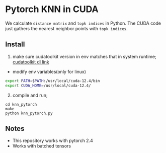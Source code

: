 # Pytorch KNN in CUDA

We calculate `distance matrix` and `topk indices` in Python.
The CUDA code just gathers the nearest neighbor points with `topk indices`.

## Install
1.  make sure cudatoolkit version in env matches that in system runtime;
[cudatoolkit dl link](developer.nvidia.com/cuda-12-4-0-download-archive?target_os=Linux&target_arch=x86_64&Distribution=Ubuntu&target_version=22.04&target_type=deb_local)

* modify env variables(only for linux)
```bash
export PATH=$PATH:/usr/local/cuda-12.4/bin
export CUDA_HOME=/usr/local/cuda-12.4/
```

2. compile and run;
```shell
cd knn_pytorch
make
python knn_pytorch.py
```

## Notes

- This repository works with pytorch 2.4
- Works with batched tensors
